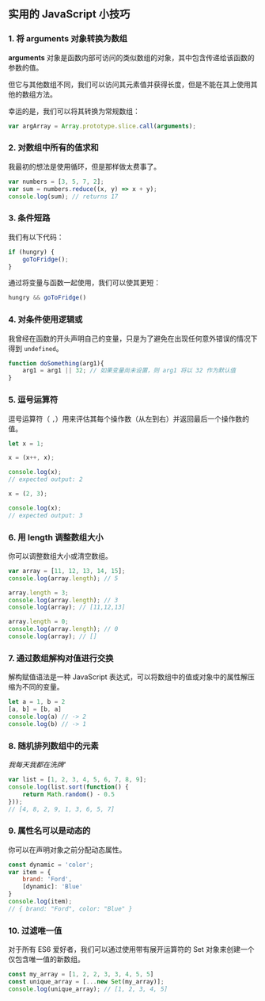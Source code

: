 ## 实用的 JavaScript 小技巧

### 1. 将 arguments 对象转换为数组

**arguments** 对象是函数内部可访问的类似数组的对象，其中包含传递给该函数的参数的值。

但它与其他数组不同，我们可以访问其元素值并获得长度，但是不能在其上使用其他的数组方法。

幸运的是，我们可以将其转换为常规数组：

```javascript
var argArray = Array.prototype.slice.call(arguments);
```

### 2. 对数组中所有的值求和

我最初的想法是使用循环，但是那样做太费事了。

```javascript
var numbers = [3, 5, 7, 2];
var sum = numbers.reduce((x, y) => x + y);
console.log(sum); // returns 17
```

### 3. 条件短路

我们有以下代码：

```javascript
if (hungry) {
    goToFridge();
}
```

通过将变量与函数一起使用，我们可以使其更短：

```javascript
hungry && goToFridge()
```

### 4. 对条件使用逻辑或

我曾经在函数的开头声明自己的变量，只是为了避免在出现任何意外错误的情况下得到 `undefined`。

```javascript
function doSomething(arg1){ 
    arg1 = arg1 || 32; // 如果变量尚未设置，则 arg1 将以 32 作为默认值
}
```

### 5. 逗号运算符

逗号运算符（ `,`）用来评估其每个操作数（从左到右）并返回最后一个操作数的值。

```javascript
let x = 1;

x = (x++, x);

console.log(x);
// expected output: 2

x = (2, 3);

console.log(x);
// expected output: 3
```

### 6. 用 length  调整数组大小

你可以调整数组大小或清空数组。

```javascript
var array = [11, 12, 13, 14, 15];  
console.log(array.length); // 5  

array.length = 3;  
console.log(array.length); // 3  
console.log(array); // [11,12,13]

array.length = 0;  
console.log(array.length); // 0  
console.log(array); // []
```

### 7. 通过数组解构对值进行交换

解构赋值语法是一种 JavaScript 表达式，可以将数组中的值或对象中的属性解压缩为不同的变量。

```javascript
let a = 1, b = 2
[a, b] = [b, a]
console.log(a) // -> 2
console.log(b) // -> 1
```

### 8. 随机排列数组中的元素

*我每天我都在洗牌'*

```javascript
var list = [1, 2, 3, 4, 5, 6, 7, 8, 9];
console.log(list.sort(function() {
    return Math.random() - 0.5
})); 
// [4, 8, 2, 9, 1, 3, 6, 5, 7]
```

### 9. 属性名可以是动态的

你可以在声明对象之前分配动态属性。

```javascript
const dynamic = 'color';
var item = {
    brand: 'Ford',
    [dynamic]: 'Blue'
}
console.log(item); 
// { brand: "Ford", color: "Blue" }
```

### 10. 过滤唯一值

对于所有 ES6 爱好者，我们可以通过使用带有展开运算符的 Set 对象来创建一个仅包含唯一值的新数组。

```javascript
const my_array = [1, 2, 2, 3, 3, 4, 5, 5]
const unique_array = [...new Set(my_array)];
console.log(unique_array); // [1, 2, 3, 4, 5]
```